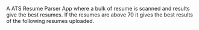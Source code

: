 A ATS Resume Parser App where a bulk of resume is scanned and results give the best resumes. If the resumes are above 70 it gives the best results of the following resumes uploaded.